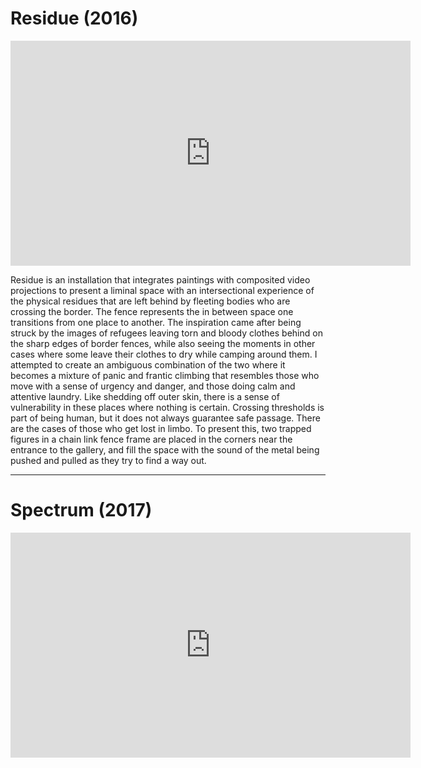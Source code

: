# Residue (2016)
<iframe src="https://player.vimeo.com/video/166680557" width="640" height="360" frameborder="0" allow="autoplay; fullscreen" allowfullscreen></iframe>  

Residue is an installation that integrates paintings with composited video projections to present a liminal space with an intersectional experience of the physical residues that are left behind by fleeting bodies who are crossing the border. The fence represents the in between space one transitions from one place to another.
The inspiration came after being struck by the images of refugees leaving torn and bloody clothes behind on the sharp edges of border fences, while also seeing the moments in other cases where some leave their clothes to dry while camping around them. I attempted to create an ambiguous combination of the two where it becomes a mixture of panic and frantic climbing that resembles those who move with a sense of urgency and danger, and those doing calm and attentive laundry. Like shedding off outer skin, there is a sense of vulnerability in these places where nothing is certain.
Crossing thresholds is part of being human, but it does not always guarantee safe passage. There are the cases of those who get lost in limbo. To present this, two trapped figures in a chain link fence frame are placed in the corners near the entrance to the gallery, and fill the space with the sound of the metal being pushed and pulled as they try to find a way out.   

---


# Spectrum (2017)

<iframe src="https://player.vimeo.com/video/228955732" width="640" height="360" frameborder="0" allow="autoplay; fullscreen" allowfullscreen></iframe>
